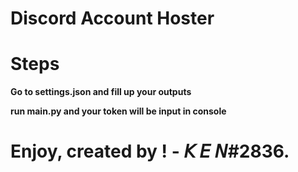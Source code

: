 # Discord Account Hoster
# Steps
**Go to settings.json and fill up your outputs**

**run main.py and your token will be input in console**
# Enjoy, created by ! - 𝘒 𝘌 𝘕#2836.
